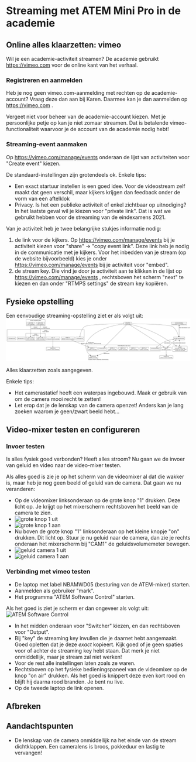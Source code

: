 # Streaming met ATEM Mini Pro in de academie

## Online alles klaarzetten: vimeo
Wil je een academie-activiteit streamen? De academie gebruikt https://vimeo.com voor de online kant van het verhaal.

### Registreren en aanmelden
Heb je nog geen vimeo.com-aanmelding met rechten op de academie-account? Vraag deze dan aan bij Karen. Daarmee kan je dan aanmelden op https://vimeo.com . 

Vergeet niet voor beheer van de academie-account kiezen. Met je persoonlijke petje op kan je niet zomaar streamen. Dat is betalende vimeo-functionaliteit waarvoor je de account van de academie nodig hebt!

### Streaming-event aanmaken
Op https://vimeo.com/manage/events onderaan de lijst van activiteiten voor "Create event" kiezen.

De standaard-instellingen zijn grotendeels ok. Enkele tips:
- Een exact startuur instellen is een goed idee. Voor de videostream zelf maakt dat geen verschil, maar kijkers krijgen dan feedback onder de vorm van een aftelklok
- Privacy. Is het een publieke activiteit of enkel zichtbaar op uitnodiging? In het laatste geval wil je kiezen voor "private link". Dat is wat we gebruikt hebben voor de streaming van de eindexamens 2021.

Van je activiteit heb je twee belangrijke stukjes informatie nodig:
1) de link voor de kijkers. Op https://vimeo.com/manage/events bij je activiteit kiezen voor "share" -> "copy event link". Deze link heb je nodig in de communicatie met je kijkers. Voor het inbedden van je stream (op de website bijvoorbeeld) kies je onder https://vimeo.com/manage/events bij je activiteit voor "embed".
2) de stream key. Die vind je door je activiteit aan te klikken in de lijst op https://vimeo.com/manage/events , rechtsboven het scherm "next" te kiezen en dan onder "RTMPS settings" de stream key kopiëren.

## Fysieke opstelling
Een eenvoudige streaming-opstelling ziet er als volgt uit:
![diagram streaming](diagram.png?raw=true "Diagram streaming")

Alles klaarzetten zoals aangegeven.

Enkele tips:
- Het camerastatief heeft een waterpas ingebouwd. Maak er gebruik van om de camera mooi recht te zetten!
- Let erop dat je de lenskap van de camera openzet! Anders kan je lang zoeken waarom je geen/zwart beeld hebt...

## Video-mixer testen en configureren
### Invoer testen
Is alles fysiek goed verbonden? Heeft alles stroom? Nu gaan we de invoer van geluid en video naar de video-mixer testen.

Als alles goed is zie je op het scherm van de videomixer al dat die wakker is, maar heb je nog geen beeld of geluid van de camera. Dat gaan we nu veranderen:
- Op de videomixer linksonderaan op de grote knop "1" drukken. Deze licht op. Je krijgt op het mixerscherm rechtsboven het beeld van de camera te zien.
- ![grote knop 1 uit](IMG_0038.JPG?raw=true "grote knop 1 uit")
- ![grote knop 1 aan](IMG_0039.JPG?raw=true "grote knop 1 aan")
- Nu boven de grote knop "1" linksonderaan op het kleine knopje "on" drukken. Dit licht op. Stuur je nu geluid naar de camera, dan zie je rechts onderaan het mixerscherm bij "CAM1" de geluidsvolumemeter bewegen.
- ![geluid camera 1 uit](IMG_0040.JPG?raw=true "geluid camera 1 uit")
- ![geluid camera 1 aan](IMG_0041.JPG?raw=true "geluid camera 1 aan")

### Verbinding met vimeo testen
- De laptop met label NBAMWD05 (besturing van de ATEM-mixer) starten.
- Aanmelden als gebruiker "mark".
- Het programma "ATEM Software Control" starten.

Als het goed is ziet je scherm er dan ongeveer als volgt uit:
![ATEM Software Control](IMG_0043.JPG?raw=true "ATEM Software Control")

- In het midden onderaan voor "Switcher" kiezen, en dan rechtsboven voor "Output".
- Bij "key" de streaming key invullen die je daarnet hebt aangemaakt. Goed opletten dat je deze _exact_ kopieert. Kijk goed of je geen spaties voor of achter de streaming key hebt staan. Dat merk je niet onmiddellijk, maar je stream zal niet werken!
- Voor de rest alle instellingen laten zoals ze waren.
- Rechtsboven op het fysieke bedieningspaneel van de videomixer op de knop "on air" drukken. Als het goed is knippert deze even kort rood en blijft hij daarna rood branden. Je bent nu live.
- Op de tweede laptop de link openen.

## Afbreken
## Aandachtspunten
- De lenskap van de camera onmiddellijk na het einde van de stream dichtklappen. Een cameralens is broos, pokkeduur en lastig te vervangen!
